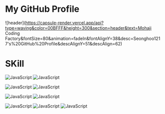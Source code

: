 # My GitHub Profile

![header](https://capsule-render.vercel.app/api?type=waving&color=00BFFF&height=300&section=header&text=Mohaji Coding Factory&fontSize=80&animation=fadeIn&fontAlignY=38&desc=Seonghoo1217's%20GitHub%20Profile&descAlignY=51&descAlign=62)

# SKill

![JavaScript](https://img.shields.io/badge/java-%23FC4C02?style=for-the-badge&logo=java&logoColor=white) <!-- java -->
![JavaScript](https://img.shields.io/badge/JavaScript-%23F7DF1E?style=for-the-badge&logo=JavaScript&logoColor=white) <!-- javascript --> 

![JavaScript](https://img.shields.io/badge/MySql-%234479A1?style=for-the-badge&logo=MySql&logoColor=white) <!-- mysql -->
![JavaScript](https://img.shields.io/badge/oracle-%23F80000?style=for-the-badge&logo=oracle&logoColor=white) <!-- oracle -->

![JavaScript](https://img.shields.io/badge/springboot-%236DB33F?style=for-the-badge&logo=springboot&logoColor=white) <!-- spring boot -->
![JavaScript](https://img.shields.io/badge/springsecurity-%236DB33F?style=for-the-badge&logo=springsecurity&logoColor=white) <!-- spring security -->


![JavaScript](https://img.shields.io/badge/amazonec2-%23FF9900?style=for-the-badge&logo=amazonec2&logoColor=white) <!-- awsec2 -->
![JavaScript](https://img.shields.io/badge/docker-%232496ED?style=for-the-badge&logo=docker&logoColor=white) <!-- docker -->
![JavaScript](https://img.shields.io/badge/githubactions-%232496ED?style=for-the-badge&logo=githubactions&logoColor=white) <!-- githubActions -->

